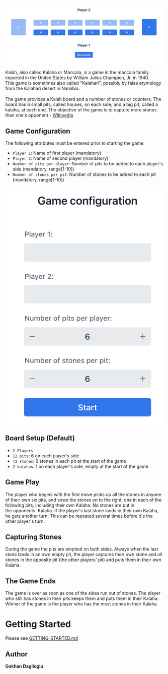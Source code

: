 
![](screenshots/kalaha-game.png)

Kalah, also called Kalaha or Mancala, is a game in the mancala family imported in the United States by William Julius Champion, Jr. in 1940. <br/>This game is sometimes also called "Kalahari", possibly by false etymology from the Kalahari desert in Namibia.<br/><br/>
The game provides a Kalah board and a number of stones or counters. The board has 6 small pits, called houses, on each side; and a big pit, called a kalaha, at each end. The objective of the game is to capture more stones than one's opponent - [Wikipedia](https://en.wikipedia.org/wiki/Mancala)

## Game Configuration

The following attributes must be entered prior to starting the game.
* `Player 1`: Name of first player (mandatory)
* `Player 2`: Name of second player (mandatory)
* `Number of pits per player`: Number of pits to be added to each player's side (mandatory, range[1-10])
* `Number of stones per pit`: Number of stones to be added to each pit (mandatory, range[1-10])

![](screenshots/kalaha-config.png)

## Board Setup (Default)

* `2 Players`
* `12 pits`: 6 on each player's side
* `72 stones`: 6 stones in each pit at the start of the game
* `2 kalahas`: 1 on each player's side, empty at the start of the game

## Game Play
The player who begins with the first move picks up all the stones in anyone of their own six pits, and sows the stones on to the right, one in each of the following pits, including their own Kalaha. No stones are put in the opponents' Kalaha. If the player's last stone lands in their own Kalaha, he gets another turn. This can be repeated several times before it's the other player's turn.

## Capturing Stones
During the game the pits are emptied on both sides. Always when the last stone lands in an own empty pit, the player captures their own stone and all stones in the opposite pit (the other players' pit) and puts them in their own Kalaha.

## The Game Ends
The game is over as soon as one of the sides run out of stones. The player who still has stones in their pits keeps them and puts them in their Kalaha. Winner of the game is the player who has the most stones in their Kalaha.

# Getting Started

Please see [GETTING-STARTED.md](GETTING-STARTED.md)

## Author

**Gokhan Daglioglu**